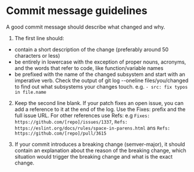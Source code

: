 # Commit message guidelines

A good commit message should describe what changed and why.

1. The first line should:
 - contain a short description of the change (preferably around 50 characters or less)
 - be entirely in lowercase with the exception of proper nouns, acronyms, and the words that refer to code, like function/variable names
 - be prefixed with the name of the changed subsystem and start with an imperative verb. Check the output of git log --oneline files/you/changed to find out what subsystems your changes touch. e.g. `- src: fix typos in file.name`

2. Keep the second line blank. If your patch fixes an open issue, you can add a reference to it at the end of the log. Use the Fixes: prefix and the full issue URL. For other references use Refs: e.g `Fixes: https://github.com/[repo]/issues/1337`, `Refs: https://eslint.org/docs/rules/space-in-parens.html` ans `Refs: https://github.com/[repo]/pull/3615`

3. If your commit introduces a breaking change (semver-major), it should contain an explanation about the reason of the breaking change, which situation would trigger the breaking change and what is the exact change.
